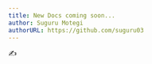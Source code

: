 ```yaml
---
title: New Docs coming soon...
author: Suguru Motegi
authorURL: https://github.com/suguru03
---
```


✍️
